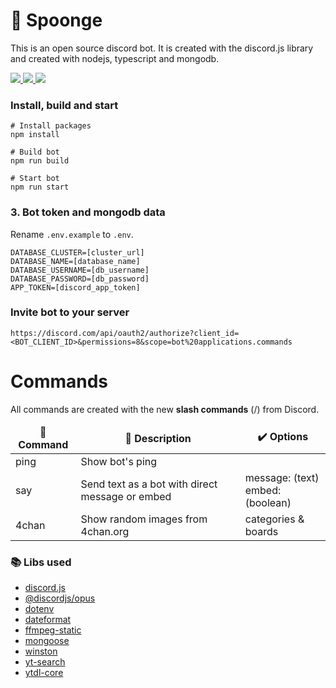 # 🧽 Spoonge
This is an open source discord bot. It is created with the discord.js library and created with nodejs, typescript and mongodb.

<a href="https://discord.gg/KR25yRg">
  <img src="https://img.shields.io/discord/642006588206350346?color=404eed&label=Discord&logo=discord&logoColor=fff">
</a>

<a href="https://www.npmjs.com/package/discord.js">
  <img src="https://img.shields.io/badge/discord.js-v13.1.0-green.svg?logo=npm">
</a>

<a href="https://github.com/users/losdevpath/projects/2">
  <img src="https://img.shields.io/static/v1?label=&message=Spoonge Project&color=555c63&logo=github&logoColor=FFFFFF">
</a>

### Install, build and start
```shell
# Install packages
npm install

# Build bot
npm run build

# Start bot
npm run start
```

### 3. Bot token and mongodb data
Rename `.env.example` to `.env`.
```shell
DATABASE_CLUSTER=[cluster_url]
DATABASE_NAME=[database_name]
DATABASE_USERNAME=[db_username]
DATABASE_PASSWORD=[db_password]
APP_TOKEN=[discord_app_token]
```

### Invite bot to your server
```shell
https://discord.com/api/oauth2/authorize?client_id=<BOT_CLIENT_ID>&permissions=8&scope=bot%20applications.commands
```

# Commands
All commands are created with the new **slash commands** (/) from Discord.
<table>
  <thead align="center">
    <tr>
      <td><b>📁 Command</b></td>
      <td><b>📄 Description</b></td>
      <td><b>✔️ Options</b></td>
    </tr>
  </thead>
  <tbody>
    <tr>
      <td>ping</td>
      <td>Show bot's ping</td>
      <td></td>
    </tr>
    <tr>
      <td>say</td>
      <td>Send text as a bot with direct message or embed</td>
      <td>message: (text)<br>embed: (boolean)</td>
    </tr>
    <tr>
      <td>4chan</td>
      <td>Show random images from 4chan.org</td>
      <td>categories & boards</td>
    </tr>
  </tbody>
</table>

### 📚 Libs used
- [discord.js](https://github.com/discordjs/discord.js)
- [@discordjs/opus](https://github.com/discordjs/opus)
- [dotenv](https://github.com/motdotla/dotenv)
- [dateformat](https://github.com/felixge/node-dateformat)
- [ffmpeg-static](https://github.com/eugeneware/ffmpeg-static)
- [mongoose](https://github.com/Automattic/mongoose)
- [winston](https://github.com/winstonjs/winston)
- [yt-search](https://github.com/talmobi/yt-search)
- [ytdl-core](https://github.com/fent/node-ytdl-core)